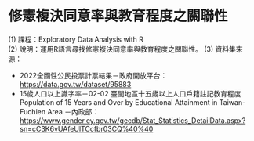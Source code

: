 # 修憲複決同意率與教育程度之關聯性
(1)	課程：Exploratory Data Analysis with R  
(2)	說明：運用R語言尋找修憲複決同意率與教育程度之關聯性。
(3) 資料集來源：  
* 2022全國性公民投票計票結果－政府開放平台：
https://data.gov.tw/dataset/95883
* 15歲人口以上識字率－02-02 臺閩地區十五歲以上人口戶籍註記教育程度 Population of 15 Years and Over by Educational Attainment in Taiwan-Fuchien Area －內政部：
https://www.gender.ey.gov.tw/gecdb/Stat_Statistics_DetailData.aspx?sn=cC3K6vUAfeUlTCcfbr03CQ%40%40


